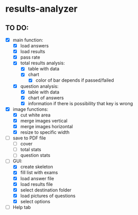 # results-analyzer

## TO DO:
- [X] main function:
  - [X] load answers
  - [X] load results
  - [X] pass rate
  - [X] total results analysis:
    - [X] table with data
    - [X] chart
        - [X] color of bar depends if passed/failed
  - [X] question analysis: 
    - [X] table with data
    - [X] chart of answers
    - [X] information if there is possibility that key is wrong
- [X] image functions: 
  - [X] cut white area
  - [X] merge images vertical
  - [X] merge images horizontal
  - [X] resize to specific width
- [ ] save to PDF file
  - [ ] cover
  - [ ] total stats
  - [ ] question stats
- [ ] GUI:
  - [X] create skeleton
  - [X] fill list with exams
  - [X] load answer file
  - [X] load results file
  - [X] select destination folder
  - [X] load pictures of questions
  - [X] select options
- [ ] Help tab
